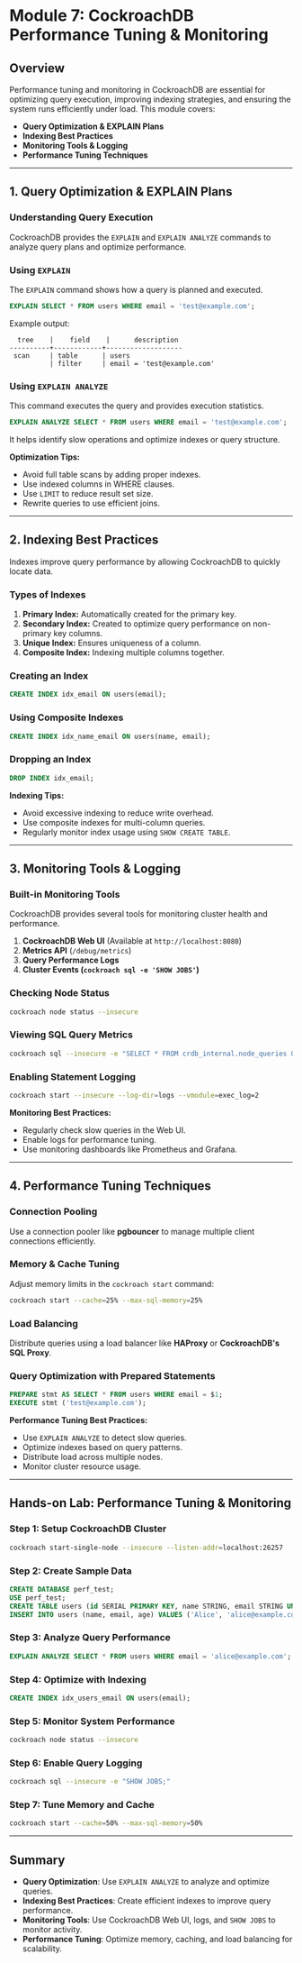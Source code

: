 # Module 7: CockroachDB Performance Tuning & Monitoring

## Overview
Performance tuning and monitoring in CockroachDB are essential for optimizing query execution, improving indexing strategies, and ensuring the system runs efficiently under load. This module covers:

- **Query Optimization & EXPLAIN Plans**
- **Indexing Best Practices**
- **Monitoring Tools & Logging**
- **Performance Tuning Techniques**

---

## 1. Query Optimization & EXPLAIN Plans
### Understanding Query Execution
CockroachDB provides the `EXPLAIN` and `EXPLAIN ANALYZE` commands to analyze query plans and optimize performance.

### Using `EXPLAIN`
The `EXPLAIN` command shows how a query is planned and executed.

```sql
EXPLAIN SELECT * FROM users WHERE email = 'test@example.com';
```

Example output:
```
  tree    |    field    |      description
----------+------------+-------------------
 scan     | table      | users
          | filter     | email = 'test@example.com'
```

### Using `EXPLAIN ANALYZE`
This command executes the query and provides execution statistics.

```sql
EXPLAIN ANALYZE SELECT * FROM users WHERE email = 'test@example.com';
```

It helps identify slow operations and optimize indexes or query structure.

**Optimization Tips:**
- Avoid full table scans by adding proper indexes.
- Use indexed columns in WHERE clauses.
- Use `LIMIT` to reduce result set size.
- Rewrite queries to use efficient joins.

---

## 2. Indexing Best Practices
Indexes improve query performance by allowing CockroachDB to quickly locate data.

### Types of Indexes
1. **Primary Index:** Automatically created for the primary key.
2. **Secondary Index:** Created to optimize query performance on non-primary key columns.
3. **Unique Index:** Ensures uniqueness of a column.
4. **Composite Index:** Indexing multiple columns together.

### Creating an Index
```sql
CREATE INDEX idx_email ON users(email);
```

### Using Composite Indexes
```sql
CREATE INDEX idx_name_email ON users(name, email);
```

### Dropping an Index
```sql
DROP INDEX idx_email;
```

**Indexing Tips:**
- Avoid excessive indexing to reduce write overhead.
- Use composite indexes for multi-column queries.
- Regularly monitor index usage using `SHOW CREATE TABLE`.

---

## 3. Monitoring Tools & Logging
### Built-in Monitoring Tools
CockroachDB provides several tools for monitoring cluster health and performance.

1. **CockroachDB Web UI** (Available at `http://localhost:8080`)
2. **Metrics API** (`/debug/metrics`)
3. **Query Performance Logs**
4. **Cluster Events (`cockroach sql -e 'SHOW JOBS'`)**

### Checking Node Status
```sh
cockroach node status --insecure
```

### Viewing SQL Query Metrics
```sh
cockroach sql --insecure -e "SELECT * FROM crdb_internal.node_queries ORDER BY execution_time DESC LIMIT 10;"
```

### Enabling Statement Logging
```sh
cockroach start --insecure --log-dir=logs --vmodule=exec_log=2
```

**Monitoring Best Practices:**
- Regularly check slow queries in the Web UI.
- Enable logs for performance tuning.
- Use monitoring dashboards like Prometheus and Grafana.

---

## 4. Performance Tuning Techniques
### Connection Pooling
Use a connection pooler like **pgbouncer** to manage multiple client connections efficiently.

### Memory & Cache Tuning
Adjust memory limits in the `cockroach start` command:
```sh
cockroach start --cache=25% --max-sql-memory=25%
```

### Load Balancing
Distribute queries using a load balancer like **HAProxy** or **CockroachDB's SQL Proxy**.

### Query Optimization with Prepared Statements
```sql
PREPARE stmt AS SELECT * FROM users WHERE email = $1;
EXECUTE stmt ('test@example.com');
```

**Performance Tuning Best Practices:**
- Use `EXPLAIN ANALYZE` to detect slow queries.
- Optimize indexes based on query patterns.
- Distribute load across multiple nodes.
- Monitor cluster resource usage.

---

## Hands-on Lab: Performance Tuning & Monitoring
### Step 1: Setup CockroachDB Cluster
```sh
cockroach start-single-node --insecure --listen-addr=localhost:26257
```

### Step 2: Create Sample Data
```sql
CREATE DATABASE perf_test;
USE perf_test;
CREATE TABLE users (id SERIAL PRIMARY KEY, name STRING, email STRING UNIQUE, age INT);
INSERT INTO users (name, email, age) VALUES ('Alice', 'alice@example.com', 30), ('Bob', 'bob@example.com', 25);
```

### Step 3: Analyze Query Performance
```sql
EXPLAIN ANALYZE SELECT * FROM users WHERE email = 'alice@example.com';
```

### Step 4: Optimize with Indexing
```sql
CREATE INDEX idx_users_email ON users(email);
```

### Step 5: Monitor System Performance
```sh
cockroach node status --insecure
```

### Step 6: Enable Query Logging
```sh
cockroach sql --insecure -e "SHOW JOBS;"
```

### Step 7: Tune Memory and Cache
```sh
cockroach start --cache=50% --max-sql-memory=50%
```

---

## Summary
- **Query Optimization**: Use `EXPLAIN ANALYZE` to analyze and optimize queries.
- **Indexing Best Practices**: Create efficient indexes to improve query performance.
- **Monitoring Tools**: Use CockroachDB Web UI, logs, and `SHOW JOBS` to monitor activity.
- **Performance Tuning**: Optimize memory, caching, and load balancing for scalability.

